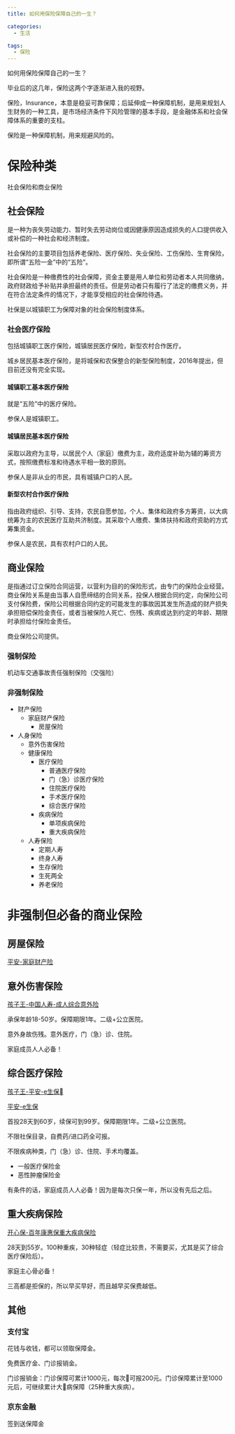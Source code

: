 ```yaml
---
title: 如何用保险保障自己的一生？

categories:
  - 生活

tags:
  - 保险
---
```


如何用保险保障自己的一生？

<!-- more -->

毕业后的这几年，保险这两个字逐渐进入我的视野。

保险，Insurance，本意是稳妥可靠保障；后延伸成一种保障机制，是用来规划人生财务的一种工具，是市场经济条件下风险管理的基本手段，是金融体系和社会保障体系的重要的支柱。

保险是一种保障机制，用来规避风险的。

# 保险种类

社会保险和商业保险

## 社会保险

是一种为丧失劳动能力、暂时失去劳动岗位或因健康原因造成损失的人口提供收入或补偿的一种社会和经济制度。

社会保险的主要项目包括养老保险、医疗保险、失业保险、工伤保险、生育保险，即所谓“五险一金”中的“五险”。

社会保险是一种缴费性的社会保障，资金主要是用人单位和劳动者本人共同缴纳，政府财政给予补贴并承担最终的责任。但是劳动者只有履行了法定的缴费义务，并在符合法定条件的情况下，才能享受相应的社会保险待遇。

社保是以城镇职工为保障对象的社会保险制度体系。

### 社会医疗保险

包括城镇职工医疗保险，城镇居民医疗保险，新型农村合作医疗。

城乡居民基本医疗保险，是将城保和农保整合的新型保险制度，2016年提出，但目前还没有完全实现。

#### 城镇职工基本医疗保险

就是“五险”中的医疗保险。

参保人是城镇职工。

#### 城镇居民基本医疗保险

采取以政府为主导，以居民个人（家庭）缴费为主，政府适度补助为辅的筹资方式，按照缴费标准和待遇水平相一致的原则。

参保人是非从业的市民，具有城镇户口的人民。

#### 新型农村合作医疗保险

指由政府组织、引导、支持，农民自愿参加，个人、集体和政府多方筹资，以大病统筹为主的农民医疗互助共济制度。其采取个人缴费、集体扶持和政府资助的方式筹集资金。

参保人是农民，具有农村户口的人民。

## 商业保险

是指通过订立保险合同运营，以营利为目的的保险形式，由专门的保险企业经营。商业保险关系是由当事人自愿缔结的合同关系，投保人根据合同约定，向保险公司支付保险费，保险公司根据合同约定的可能发生的事故因其发生所造成的财产损失承担赔偿保险金责任，或者当被保险人死亡、伤残、疾病或达到约定的年龄、期限时承担给付保险金责任。

商业保险公司提供。

### 强制保险

机动车交通事故责任强制保险（交强险）

### 非强制保险

- 财产保险
  - 家庭财产保险
    - 房屋保险
- 人身保险
  - 意外伤害保险
  - 健康保险
    - 医疗保险
      - 普通医疗保险
      - 门（急）诊医疗保险
      - 住院医疗保险
      - 手术医疗保险
      - 综合医疗保险
    - 疾病保险
      - 单项疾病保险
      - 重大疾病保险
  - 人寿保险
    - 定期人寿
    - 终身人寿
    - 生存保险
    - 生死两全
    - 养老保险

# 非强制但必备的商业保险

## 房屋保险

[平安-家庭财产险](http://baoxian.pingan.com/product/jiatingcaichanbaoxian.shtml)

## 意外伤害保险

[孩子王-中国人寿-成人综合意外险](https://insurance.cekid.com/product/119)

承保年龄18-50岁。保障期限1年。二级+公立医院。

意外身故伤残。意外医疗，门（急）诊、住院。

家庭成员人人必备！

## 综合医疗保险

[孩子王-平安-e生保](https://insurance.cekid.com/product/140)

[平安-e生保](http://chaoshi.pingan.com/baoxian/pinganeshengbao.shtml)

首投28天到60岁，续保可到99岁。保障期限1年。二级+公立医院。

不限社保目录，自费药/进口药全可报。

不限疾病种类，门（急）诊、住院、手术均覆盖。

- 一般医疗保险金
- 恶性肿瘤保险金

有条件的话，家庭成员人人必备！因为是每次只保一年，所以没有先后之后。

## 重大疾病保险

[开心保-百年康惠保重大疾病保险](http://www.kaixinbao.com/jiankang-baoxian/309551.shtml)

28天到55岁。100种重疾，30种轻症（轻症比较贵，不需要买，尤其是买了综合医疗保险后）。

家庭主心骨必备！

三高都是拒保的，所以早买早好，而且越早买保费越低。

## 其他

### 支付宝

花钱与收钱，都可以领取保障金。

免费医疗金、门诊报销金。

门诊报销金：门诊保障可累计1000元，每次可报200元。门诊保障累计至1000元后，可继续累计大病保障（25种重大疾病）。

### 京东金融

签到送保障金

